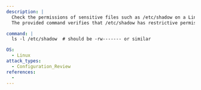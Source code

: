 ```yaml
---
description: |
  Check the permissions of sensitive files such as /etc/shadow on a Linux system.
  The provided command verifies that /etc/shadow has restrictive permissions (e.g., -rw-------), which is important for configuration review and security assessment.

command: |
  ls -l /etc/shadow  # should be -rw------- or similar

OS:
  - Linux
attack_types:
  - Configuration_Review
references:
  -
---
```

